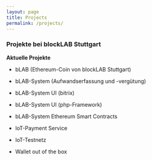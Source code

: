 ```yaml
---
layout: page
title: Projects
permalink: /projects/
---
```


### Projekte bei blockLAB Stuttgart

**Aktuelle Projekte**  
* bLAB (Ethereum-Coin von blockLAB Stuttgart)
* bLAB-System (Aufwandserfassung und -vergütung)
* bLAB-System UI (bitrix)
* bLAB-System UI (php-Framework)
* bLAB-System Ethereum Smart Contracts

* IoT-Payment Service
* IoT-Testnetz
* Wallet out of the box

